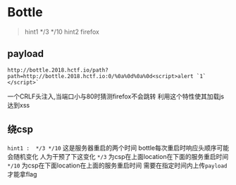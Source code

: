 #   Bottle 
> hint1 */3 */10
> hint2 firefox 

## payload
```
http://bottle.2018.hctf.io/path?path=http://bottle.2018.hctf.io:0/%0a%0d%0a%0d<script>alert `1` </script>`
```
一个CRLF头注入,当端口小与80时猜测firefox不会跳转
利用这个特性使其加载js达到xss
## 绕csp
`hint1 :  */3 */10`
这是服务器重启的两个时间
bottle每次重启时响应头顺序可能会随机变化
人为干预了下这变化
`*/3` 为csp在上面location在下面的服务重启时间
`*/10` 为csp在下面location在上面的服务重启时间
需要在指定时间内上传`payload`才能拿flag


